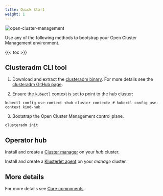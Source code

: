 ```yaml
---
title: Quick Start
weight: 1
---
```

![open-cluster-management](/ocm-logo.png)

Use any of the following methods to bootstrap your Open Cluster Management environment.

<!-- spellchecker-disable -->
{{< toc >}}
<!-- spellchecker-enable -->

## Clusteradm CLI tool
1. Download and extract the [clusteradm binary](https://github.com/open-cluster-management-io/clusteradm/releases/latest). For more details see the [clusteradm GitHub page](https://github.com/open-cluster-management-io/clusteradm/blob/main/README.md#quick-start).

2. Ensure the `kubectl` context is set to point to the hub cluster:

```Shell
kubectl config use-context <hub cluster context> # kubectl config use-context kind-hub
```

3. Bootstrap the Open Cluster Management control plane.

```Shell
clusteradm init
```

## Operator hub
Install and create a [Cluster manager](https://operatorhub.io/operator/cluster-manager) on your _hub_ cluster.

Install and create a [Klusterlet agent](https://operatorhub.io/operator/klusterlet) on your _manage_ cluster.

## More details
For more details see [Core components](/getting-started/core).
